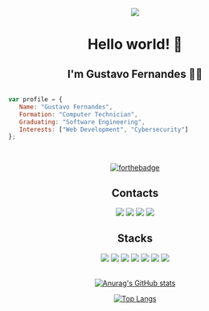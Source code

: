 <link rel = "stylesheet" href = "https://cdnjs.cloudflare.com/ajax/libs/font-awesome/5.15.2/css/all.min.css">

<p align = "center">
  <img src = "https://64.media.tumblr.com/2d0af9c90d1b1107313cc20bda01548a/tumblr_outwxnanpp1u79o2lo1_1280.gifv">
</p>

<h1 align="center">Hello world! 👋</h1>

<h2 align="center">I'm Gustavo Fernandes 👨‍💻</h2>

```js

var profile = {
   Name: "Gustavo Fernandes",
   Formation: "Computer Technician",
   Graduating: "Software Engineering",
   Interests: ["Web Development", "Cybersecurity"]
};

```

<br>

<div align="center">
  
  [![forthebadge](https://forthebadge.com/images/badges/powered-by-electricity.svg)](https://forthebadge.com)
  
</div>

<h2 align="center">Contacts</h2>

<div align="center">
  
  <a href="mailto: gustavo63693@gmail.com" target="_blank"><img src="https://img.shields.io/badge/-Gmail-%23EA4335?style=for-the-badge&logo=gmail&logoColor=white"></a>
  <a href="https://github.com/gufernandess/" target="_blank"><img src="https://img.shields.io/badge/GitHub-100000?style=for-the-badge&logo=github&logoColor=white"></a>
   <a href="https://www.linkedin.com/in/gustavo-fernandes-bb9809228/" target="_blank"><img src="https://img.shields.io/badge/-LinkedIn-%230077B5?style=for-the-badge&logo=linkedin&logoColor=white"></a>
  <a href="mailto: gustafernandes@protonmail.com" target="_blank"><img src="https://img.shields.io/badge/ProtonMail-8B89CC?style=for-the-badge&logo=protonmail&logoColor=white"></a>
  
</div>

<h2 align="center">Stacks</h2>

<div align = "center">
  
  <img src="https://img.shields.io/badge/HTML5-E34F26?style=for-the-badge&logo=html5&logoColor=white">
  <img src="https://img.shields.io/badge/CSS3-1572B6?style=for-the-badge&logo=css3&logoColor=white">
  <img src="https://img.shields.io/badge/JavaScript-F7DF1E?style=for-the-badge&logo=javascript&logoColor=black">
  <img src="https://img.shields.io/badge/figma-%23F24E1E.svg?style=for-the-badge&logo=figma&logoColor=white">
  <img src="https://img.shields.io/badge/C-00599C?style=for-the-badge&logo=c&logoColor=white">
  <img src="https://img.shields.io/badge/Java-ED8B00?style=for-the-badge&logo=java&logoColor=white">
  <img src="https://img.shields.io/badge/Arch_Linux-1793D1?style=for-the-badge&logo=arch-linux&logoColor=white">
  
</div>

<br>
 
 <div align="center">
  
 [![Anurag's GitHub stats](https://github-readme-stats.vercel.app/api?username=gufernandess&show_icons=true&count_private=true&theme=tokyonight)](https://github.com/anuraghazra/github-readme-stats)
  
 
 [![Top Langs](https://github-readme-stats.vercel.app/api/top-langs/?username=gufernandess&layout=compact&theme=tokyonight)](https://github.com/anuraghazra/github-readme-stats)
 
</div>
